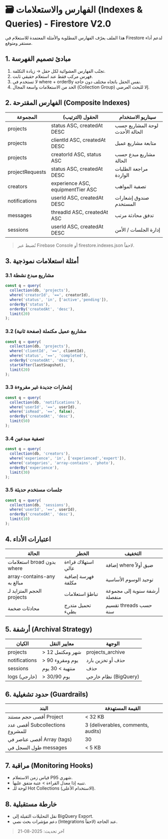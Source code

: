 # 🗃️ الفهارس والاستعلامات (Indexes & Queries) - Firestore V2.0

هذا الملف يعرّف الفهارس المطلوبة والأمثلة المعتمدة للاستعلام في Firestore لدعم أداء مستقر ومتوقع.

## 1. مبادئ تصميم الفهرسة
1. تجنّب الفهارس العشوائية لكل حقل → زيادة التكلفة.
2. فهرس مركب فقط عند استعلام حقيقي ثابت.
3. لا تستخدم في where + orderBy نفس الحقل باتجاه مختلف دون حاجة.
4. الحد من الاستعلامات واسعة المجال (Collection Group) إلا للبحث العرضي.

## 2. الفهارس المقترحة (Composite Indexes)
| المجموعة | الحقول (الترتيب) | سيناريو الاستخدام |
|----------|------------------|--------------------|
| projects | status ASC, createdAt DESC | لوحة المشاريع حسب الحالة الأحدث |
| projects | clientId ASC, createdAt DESC | متابعة مشاريع عميل |
| projects | creatorId ASC, status ASC | مشاريع مبدع حسب الحالة |
| projectRequests | status ASC, createdAt DESC | مراجعة الطلبات الواردة |
| creators | experience ASC, equipmentTier ASC | تصفية المواهب |
| notifications | userId ASC, createdAt DESC | صندوق إشعارات المستخدم |
| messages | threadId ASC, createdAt ASC | تدفق محادثة مرتب |
| sessions | userId ASC, createdAt DESC | إدارة الجلسات / الأمن |

> تُضبط عبر Firebase Console أو firestore.indexes.json لاحقاً.

## 3. أمثلة استعلامات نموذجية
### 3.1 مشاريع مبدع نشطة
```js
const q = query(
  collection(db, 'projects'),
  where('creatorId', '==', creatorId),
  where('status', 'in', ['active','pending']),
  orderBy('status'),
  orderBy('createdAt', 'desc'),
  limit(20)
);
```

### 3.2 مشاريع عميل مكتملة (صفحة ثانية)
```js
const q = query(
  collection(db, 'projects'),
  where('clientId', '==', clientId),
  where('status', '==', 'completed'),
  orderBy('createdAt', 'desc'),
  startAfter(lastSnapshot),
  limit(20)
);
```

### 3.3 إشعارات جديدة غير مقروءة
```js
const q = query(
  collection(db, 'notifications'),
  where('userId', '==', userId),
  where('isRead', '==', false),
  orderBy('createdAt', 'desc'),
  limit(50)
);
```

### 3.4 تصفية مبدعين
```js
const q = query(
  collection(db, 'creators'),
  where('experience', 'in', ['experienced','expert']),
  where('categories', 'array-contains', 'photo'),
  orderBy('experience'),
  limit(30)
);
```

### 3.5 جلسات مستخدم حديثة
```js
const q = query(
  collection(db, 'sessions'),
  where('userId', '==', userId),
  orderBy('createdAt', 'desc'),
  limit(10)
);
```

## 4. اعتبارات الأداء
| الحالة | الخطر | التخفيف |
|--------|-------|---------|
| استعلامات broad بدون where | استهلاك قراءة عالي | إضافة where ضيق أولاً |
| array-contains-any مبالغ به | فهرسة إضافية مكلفة | توحيد الوسوم الأساسية |
| الحجم المتزايد لـ projects | تباطؤ استعلامات | أرشفة سنوية إلى مجموعة منفصلة |
| محادثات ضخمة | تحميل متدرج بطيء | تقسيم threads حسب سنة |

## 5. أرشفة (Archival Strategy)
| الكيان | معايير النقل | الوجهة |
|--------|--------------|---------|
| projects | > 12 شهر ومكتمل | projects_archive |
| notifications | > 90 يوم ومقروء | حذف أو تخزين بارد |
| sessions | منتهية > 30 يوم | حذف |
| logs (خارجي) | > 30/90 يوم | نظام خارجي (BigQuery) |

## 6. حدود تشغيلية (Guardrails)
| البند | القيمة المستهدفة |
|-------|------------------|
| أقصى حجم مستند Project | < 32 KB |
| أقصى عدد Subcollections للمشروع | 3 (deliverables, comments, audits) |
| أقصى عناصر في Array (tags) | 30 |
| طول السجل في messages | < 5 KB |

## 7. مراقبة (Monitoring Hooks)
- قياس زمن الاستعلام P95 شهري.
- تنبيه إذا معدل القراءة > عتبة متفق عليها.
- لوحة للـ Hot Collections (الاستخدام الأعلى).

## 8. خارطة مستقبلية
- نقل التحليلات الثقيلة إلى BigQuery Export.
- دعم مؤشرات بحث نصي (Integrations لاحقاً) عند الحاجة.

> آخر تحديث: 2025-08-21
